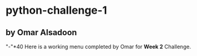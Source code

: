 # python-challenge-1
## by Omar Alsadoon
"-"*40
Here is a working menu completed by Omar for **Week 2** Challenge. 
